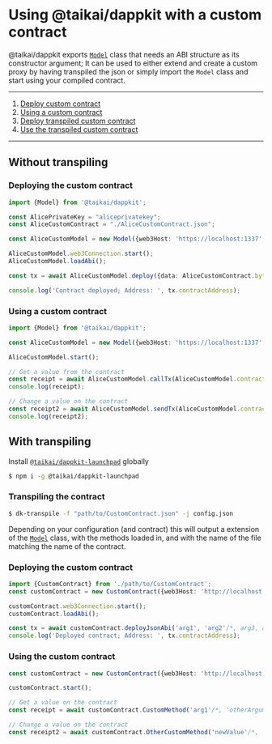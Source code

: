 # Using @taikai/dappkit with a custom contract
@taikai/dappkit exports [`Model`](https://sdk.dappkit.dev/classes/Model.html) class that needs an ABI structure as its constructor argument; It can be used to either extend and create a custom proxy by having transpiled the json or simply import the `Model` class and start using your compiled contract.

---

1. [Deploy custom contract](#deploying-the-custom-contract)
2. [Using a custom contract](#using-a-custom-contract)
3. [Deploy transpiled custom contract](#transpiled-deploy)
4. [Use the transpiled custom contract](#transpiled-use)

---
## Without transpiling

### Deploying the custom contract
```typescript
import {Model} from '@taikai/dappkit';

const AlicePrivateKey = "aliceprivatekey";
const AliceCustomContract = "./AliceCustomContract.json";

const AliceCustomModel = new Model({web3Host: 'https://localhost:1337', privateKey: AlicePrivateKey}, AliceCustomContract.abi);

AliceCustomModel.web3Connection.start();
AliceCustomModel.loadAbi();

const tx = await AliceCustomModel.deploy({data: AliceCustomContract.bytecode, arguments: []}, AliceCustomModel.web3Connection.Account);

console.log('Contract deployed; Address: ', tx.contractAddress);
```

### Using a custom contract
```typescript
import {Model} from '@taikai/dappkit';

const AliceCustomModel = new Model({web3Host: 'https://localhost:1337', privateKey: AlicePrivateKey}, AliceCustomContract.abi, '0xCustomContractAddress');

AliceCustomModel.start();

// Get a value from the contract
const receipt = await AliceCustomModel.callTx(AliceCustomModel.contract.methods.CustomMethod('arg1'/*, 'otherArgument', ...etc */));
console.log(receipt);

// Change a value on the contract
const receipt2 = await AliceCustomModel.sendTx(AliceCustomModel.contract.methods.OtherCustomMethod('newValue'/*, 'otherArgument', ...etc */));
console.log(receipt2);
```

## With transpiling
Install [`@taikai/dappkit-launchpad`](https://github.com/taikai/dappkit-launchpad) globally
```bash
$ npm i -g @taikai/dappkit-launchpad
```

### Transpiling the contract 
```bash
$ dk-transpile -f "path/to/CustomContract.json" -j config.json
```

Depending on your configuration (and contract) this will output a extension of the [`Model`](https://sdk.dappkit.dev/classes/Model.html) class, with the methods loaded in, and with the name of the file matching the name of the contract.

### Deploying the custom contract <a name="transpiled-deploy"></a>

```typescript
import {CustomContract} from './path/to/CustomContract';
const customContract = new CustomContract({web3Host: 'http://localhost:1337', privateKey: '0xPrivateKey'});

customContract.web3Connection.start();
customContract.loadAbi();

const tx = await customContract.deployJsonAbi('arg1', 'arg2'/*, arg3, arg4, ...etc*/);
console.log('Deployed contract; Address: ', tx.contractAddress);
```

### Using the custom contract <a name="transpiled-use"></a>
```typescript
const customContract = new CustomContract({web3Host: 'http://localhost:1337', privateKey: '0xPrivateKey'});

customContract.start();

// Get a value on the contract
const receipt = await customContract.CustomMethod('arg1'/*, 'otherArgument', ...etc */);

// Change a value on the contract
const receipt2 = await customContract.OtherCustomMethod('newValue'/*, 'otherArgument', ...etc */)
```